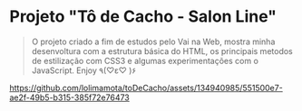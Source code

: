# Projeto "Tô de Cacho - Salon Line"

>O projeto criado a fim de estudos pelo Vai na Web, mostra minha desenvoltura com a estrutura básica do HTML, os principais metodos de estilização com CSS3 e algumas experimentações com o JavaScript. Enjoy ٩(♡ε♡ )۶ 



https://github.com/lolimamota/toDeCacho/assets/134940985/551500e7-ae2f-49b5-b315-385f72e76473

